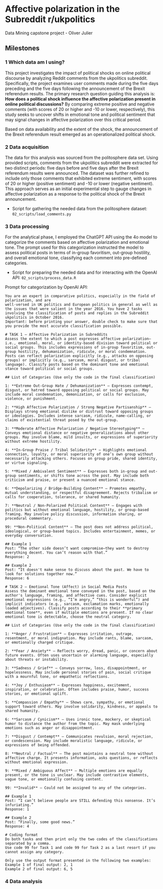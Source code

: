# Affective polarization in the Subreddit r/ukpolitics
Data Mining capstone project - Oliver Julier

## Milestones

### 1 Which data am I using?

This project investigates the impact of political shocks on online political discourse by analyzing Reddit comments from the ukpolitics subreddit. Specifically, the project examines user comments made during the five days preceding and the five days following the announcement of the Brexit referendum results. The primary research question guiding this analysis is: **How does a political shock influence the affective polarization present in online political discussions?** By comparing extreme positive and negative comments (with scores of 20 or higher and -10 or lower, respectively), this study seeks to uncover shifts in emotional tone and political sentiment that may signal changes in affective polarization over this critical period.

Based on data availability and the extent of the shock, the announcement of the Brexit referendum result emerged as an operationalized political shock.

### 2 Data acquisition

The data for this analysis was sourced from the politosphere data set. Using provided scripts, comments from the ukpolitics subreddit were extracted for two distinct periods: five days before and five days after the Brexit referendum results were announced. The dataset was further refined to include only those comments that exhibited extreme sentiment, with scores of 20 or higher (positive sentiment) and -10 or lower (negative sentiment). This approach serves as an initial experimental step to gauge changes in affective polarization as a response to the political shock of the Brexit announcement.

- Script for gathering the needed data from the politosphere dataset: ```02_scripts/load_comments.py```

### 3 Data processing

For the analytical phase, I employed the ChatGPT API using the 4o model to categorize the comments based on affective polarization and emotional tone. The prompt used for this categorization instructed the model to assess political posts in terms of in-group favoritism, out-group hostility, and overall emotional tone, classifying each comment into pre-defined categories.

- Script for preparing the needed data and for interacting with the OpenAI API: ```02_scripts/process_data.R```

Prompt for categorization by OpenAI API: 
```
You are an expert in comparative politics, especially in the field of polarization, and are
well-versed in UK politics and European politics in general as well as the issues that were salient in the year 2016. You have 2 tasks involving the classification of posts and replies in the Subreddit ukpolitics in October 2016. 
Important: before printing your answer, double check to make sure that you provide the most accurate classification possible.

# TASK 1 – Affective Polarization in Subreddits
Assess the extent to which a post expresses affective polarization—i.e., emotional, moral, or identity-based division toward political or social groups. This includes expressions of in-group favoritism, out-group hostility, dehumanization, ridicule, or moral condemnation. Posts can reflect polarization explicitly (e.g., attacks on opposing groups) or implicitly (e.g., sarcasm, moral disgust, or tribal language). Classify posts based on the dominant tone and emotional stance toward political or social groups.
 
## List of Categories (Use only the code in the final classification)
 
1: **Extreme Out-Group Hate / Dehumanization** – Expresses contempt, disgust, or hatred toward opposing political or social groups. May include moral condemnation, demonization, or calls for exclusion, violence, or punishment.
 
2: **High Affective Polarization / Strong Negative Partisanship** – Displays strong emotional dislike or distrust toward opposing groups or ideologies. Includes intense sarcasm, ridicule, name-calling, or claims of existential threat posed by the out-group.
 
3: **Moderate Affective Polarization / Negative Stereotyping** – Conveys emotional distance or negative generalizations about other groups. May involve blame, mild insults, or expressions of superiority without extreme hostility.
 
4: **In-Group Praise / Tribal Solidarity** – Highlights emotional connection, loyalty, or moral superiority of one’s own group without necessarily attacking others. Focuses on group pride, shared identity, or virtue signaling.
 
5: **Mixed / Ambivalent Sentiment** – Expresses both in-group and out-group sentiments, or shifts tone across the post. May include both criticism and praise, or present a nuanced emotional stance.
 
6: **Depolarizing / Bridge-Building Content** – Promotes empathy, mutual understanding, or respectful disagreement. Rejects tribalism or calls for cooperation, tolerance, or shared humanity.
 
7: **Neutral / Non-Polarized Political Content** – Engages with politics but without emotional language, hostility, or group-based framing. May involve policy discussion, information sharing, or procedural commentary.
 
99: **Non-Political Content** – The post does not address political, ideological, or group-based topics. Includes entertainment, memes, or everyday conversation.
 
## Example 1
Post: “The other side doesn’t want compromise—they want to destroy everything decent. You can’t reason with that.” 
Response: 2

## Example 2
Post: “It doesn't make sense to discuss about the past. We have to look for solutions together now.” 
Response: 6

# TASK 2 – Emotional Tone (Affect) in Social Media Posts 
Assess the dominant emotional tone conveyed in the post, based on the author's language, framing, and affective cues. Consider explicit emotional expressions (e.g., “I’m angry,” “this is wonderful”) and implicit indicators (e.g., sarcasm, exclamation marks, emotionally loaded adjectives). Classify posts according to their **primary emotional tone**, even if multiple emotions are present. If no clear emotional tone is detectable, choose the neutral category.
 
## List of Categories (Use only the code in the final classification)
 
1: **Anger / Frustration** – Expresses irritation, outrage, resentment, or moral indignation. May include rants, blame, sarcasm, or emotionally charged critique.
 
2: **Fear / Anxiety** – Reflects worry, dread, panic, or concern about future events. Often uses uncertain or alarming language, especially about threats or instability.
 
3: **Sadness / Grief** – Conveys sorrow, loss, disappointment, or hopelessness. May include personal stories of pain, social critique with a mournful tone, or empathetic reflections.
 
4: **Joy / Enthusiasm** – Expresses happiness, excitement, inspiration, or celebration. Often includes praise, humor, success stories, or emotional uplift.
 
5: **Compassion / Empathy** – Shows care, sympathy, or emotional support toward others. May involve solidarity, kindness, or appeals to shared humanity.
 
6: **Sarcasm / Cynicism** – Uses ironic tone, mockery, or skeptical humor to distance the author from the topic. May mask underlying emotions such as anger or disappointment.
 
7: **Disgust / Contempt** – Communicates revulsion, moral rejection, or condescension. May include moralistic language, ridicule, or expressions of being offended.
 
8: **Neutral / Factual** – The post maintains a neutral tone without affective charge. It presents information, asks questions, or reflects without emotional expression.
 
9: **Mixed / Ambiguous Affect** – Multiple emotions are equally present, or the tone is unclear. May include contrastive elements, vague tone, or emotionally confusing content.

99: **Invalid** – Could not be assigned to any of the categories.
 
## Example 1
Post: “I can’t believe people are STILL defending this nonsense. It’s infuriating.” 
Response: 1

## Example 2
Post: “Finally, some good news.” 
Response: 4

# Coding format
Do both tasks and then print only the two codes of the classifications separated by a comma.
Use code 99 for Task 1 and code 99 for Task 2 as a last resort if you cannot assign any category.

Only use the output format presented in the following two examples:
Example 1 of final output: 2, 1
Example 2 of final output: 6, 5
```

### 4 Data analysis

